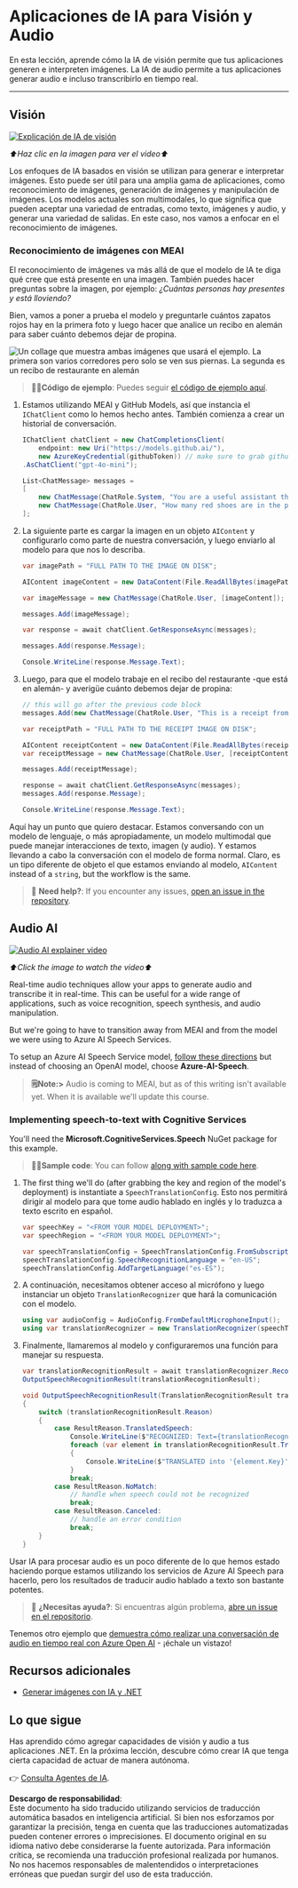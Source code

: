 # Aplicaciones de IA para Visión y Audio

En esta lección, aprende cómo la IA de visión permite que tus aplicaciones generen e interpreten imágenes. La IA de audio permite a tus aplicaciones generar audio e incluso transcribirlo en tiempo real.

---

## Visión

[![Explicación de IA de visión](https://img.youtube.com/vi/QXbASt1KXuw/0.jpg)](https://youtu.be/QXbASt1KXuw?feature=shared)

_⬆️Haz clic en la imagen para ver el video⬆️_

Los enfoques de IA basados en visión se utilizan para generar e interpretar imágenes. Esto puede ser útil para una amplia gama de aplicaciones, como reconocimiento de imágenes, generación de imágenes y manipulación de imágenes. Los modelos actuales son multimodales, lo que significa que pueden aceptar una variedad de entradas, como texto, imágenes y audio, y generar una variedad de salidas. En este caso, nos vamos a enfocar en el reconocimiento de imágenes.

### Reconocimiento de imágenes con MEAI

El reconocimiento de imágenes va más allá de que el modelo de IA te diga qué cree que está presente en una imagen. También puedes hacer preguntas sobre la imagen, por ejemplo: _¿Cuántas personas hay presentes y está lloviendo?_

Bien, vamos a poner a prueba el modelo y preguntarle cuántos zapatos rojos hay en la primera foto y luego hacer que analice un recibo en alemán para saber cuánto debemos dejar de propina.

![Un collage que muestra ambas imágenes que usará el ejemplo. La primera son varios corredores pero solo se ven sus piernas. La segunda es un recibo de restaurante en alemán](../../../translated_images/example-visual-image.e2fc4ffa5f01b3d65bb9bd5d23eebf97513bf486b761209b28fea06b63a11f6c.es.png)

> 🧑‍💻**Código de ejemplo**: Puedes seguir [el código de ejemplo aquí](../../../03-CoreGenerativeAITechniques/src/Vision-01MEAI-GitHubModels).

1. Estamos utilizando MEAI y GitHub Models, así que instancia el `IChatClient` como lo hemos hecho antes. También comienza a crear un historial de conversación.

    ```csharp
    IChatClient chatClient = new ChatCompletionsClient(
        endpoint: new Uri("https://models.github.ai/"),
        new AzureKeyCredential(githubToken)) // make sure to grab githubToken from the secrets or environment
    .AsChatClient("gpt-4o-mini");

    List<ChatMessage> messages = 
    [
        new ChatMessage(ChatRole.System, "You are a useful assistant that describes images using a direct style."),
        new ChatMessage(ChatRole.User, "How many red shoes are in the photo?") // we'll start with the running photo
    ];
    ```

1. La siguiente parte es cargar la imagen en un objeto `AIContent` y configurarlo como parte de nuestra conversación, y luego enviarlo al modelo para que nos lo describa.

    ```csharp
    var imagePath = "FULL PATH TO THE IMAGE ON DISK";

    AIContent imageContent = new DataContent(File.ReadAllBytes(imagePath), "image/jpeg"); // the important part here is that we're loading it in bytes. The image could come from anywhere.

    var imageMessage = new ChatMessage(ChatRole.User, [imageContent]);

    messages.Add(imageMessage);

    var response = await chatClient.GetResponseAsync(messages);

    messages.Add(response.Message);

    Console.WriteLine(response.Message.Text);
    ```

1. Luego, para que el modelo trabaje en el recibo del restaurante -que está en alemán- y averigüe cuánto debemos dejar de propina:

    ```csharp
    // this will go after the previous code block
    messages.Add(new ChatMessage(ChatRole.User, "This is a receipt from a lunch. I had the sausage. How much of a tip should I leave?"));

    var receiptPath = "FULL PATH TO THE RECEIPT IMAGE ON DISK";

    AIContent receiptContent = new DataContent(File.ReadAllBytes(receiptPath), "image/jpeg");
    var receiptMessage = new ChatMessage(ChatRole.User, [receiptContent]);

    messages.Add(receiptMessage);

    response = await chatClient.GetResponseAsync(messages);
    messages.Add(response.Message);

    Console.WriteLine(response.Message.Text);
    ```

Aquí hay un punto que quiero destacar. Estamos conversando con un modelo de lenguaje, o más apropiadamente, un modelo multimodal que puede manejar interacciones de texto, imagen (y audio). Y estamos llevando a cabo la conversación con el modelo de forma normal. Claro, es un tipo diferente de objeto el que estamos enviando al modelo, `AIContent` instead of a `string`, but the workflow is the same.

> 🙋 **Need help?**: If you encounter any issues, [open an issue in the repository](https://github.com/microsoft/Generative-AI-for-beginners-dotnet/issues/new).

## Audio AI

[![Audio AI explainer video](https://img.youtube.com/vi/fuquPXRNqCo/0.jpg)](https://youtu.be/fuquPXRNqCo?feature=shared)

_⬆️Click the image to watch the video⬆️_

Real-time audio techniques allow your apps to generate audio and transcribe it in real-time. This can be useful for a wide range of applications, such as voice recognition, speech synthesis, and audio manipulation.

But we're going to have to transition away from MEAI and from the model we were using to Azure AI Speech Services.

To setup an Azure AI Speech Service model, [follow these directions](../02-SetupDevEnvironment/getting-started-azure-openai.md) but instead of choosing an OpenAI model, choose **Azure-AI-Speech**.

> **🗒️Note:>** Audio is coming to MEAI, but as of this writing isn't available yet. When it is available we'll update this course.

### Implementing speech-to-text with Cognitive Services

You'll need the **Microsoft.CognitiveServices.Speech** NuGet package for this example.

> 🧑‍💻**Sample code**: You can follow [along with sample code here](../../../03-CoreGenerativeAITechniques/src/Audio-01-SpeechMic).

1. The first thing we'll do (after grabbing the key and region of the model's deployment) is instantiate a `SpeechTranslationConfig`. Esto nos permitirá dirigir al modelo para que tome audio hablado en inglés y lo traduzca a texto escrito en español.

    ```csharp
    var speechKey = "<FROM YOUR MODEL DEPLOYMENT>";
    var speechRegion = "<FROM YOUR MODEL DEPLOYMENT>";

    var speechTranslationConfig = SpeechTranslationConfig.FromSubscription(speechKey, speechRegion);
    speechTranslationConfig.SpeechRecognitionLanguage = "en-US";
    speechTranslationConfig.AddTargetLanguage("es-ES");
    ```

1. A continuación, necesitamos obtener acceso al micrófono y luego instanciar un objeto `TranslationRecognizer` que hará la comunicación con el modelo.

    ```csharp
    using var audioConfig = AudioConfig.FromDefaultMicrophoneInput();
    using var translationRecognizer = new TranslationRecognizer(speechTranslationConfig, audioConfig);
    ```

1. Finalmente, llamaremos al modelo y configuraremos una función para manejar su respuesta.
   
    ```csharp
    var translationRecognitionResult = await translationRecognizer.RecognizeOnceAsync();
    OutputSpeechRecognitionResult(translationRecognitionResult);

    void OutputSpeechRecognitionResult(TranslationRecognitionResult translationRecognitionResult)
    {
        switch (translationRecognitionResult.Reason)
        {
            case ResultReason.TranslatedSpeech:
                Console.WriteLine($"RECOGNIZED: Text={translationRecognitionResult.Text}");
                foreach (var element in translationRecognitionResult.Translations)
                {
                    Console.WriteLine($"TRANSLATED into '{element.Key}': {element.Value}");
                }
                break;
            case ResultReason.NoMatch:
                // handle when speech could not be recognized
                break;
            case ResultReason.Canceled:
                // handle an error condition
                break;
        }
    }
    ```

Usar IA para procesar audio es un poco diferente de lo que hemos estado haciendo porque estamos utilizando los servicios de Azure AI Speech para hacerlo, pero los resultados de traducir audio hablado a texto son bastante potentes.

> 🙋 **¿Necesitas ayuda?**: Si encuentras algún problema, [abre un issue en el repositorio](https://github.com/microsoft/Generative-AI-for-beginners-dotnet/issues/new).

Tenemos otro ejemplo que [demuestra cómo realizar una conversación de audio en tiempo real con Azure Open AI](../../../03-CoreGenerativeAITechniques/src/Audio-02-RealTimeAudio) - ¡échale un vistazo!

## Recursos adicionales

- [Generar imágenes con IA y .NET](https://learn.microsoft.com/dotnet/ai/quickstarts/quickstart-openai-generate-images?tabs=azd&pivots=openai)

## Lo que sigue

Has aprendido cómo agregar capacidades de visión y audio a tus aplicaciones .NET. En la próxima lección, descubre cómo crear IA que tenga cierta capacidad de actuar de manera autónoma.

👉 [Consulta Agentes de IA](./04-agents.md).

**Descargo de responsabilidad**:  
Este documento ha sido traducido utilizando servicios de traducción automática basados en inteligencia artificial. Si bien nos esforzamos por garantizar la precisión, tenga en cuenta que las traducciones automatizadas pueden contener errores o imprecisiones. El documento original en su idioma nativo debe considerarse la fuente autorizada. Para información crítica, se recomienda una traducción profesional realizada por humanos. No nos hacemos responsables de malentendidos o interpretaciones erróneas que puedan surgir del uso de esta traducción.